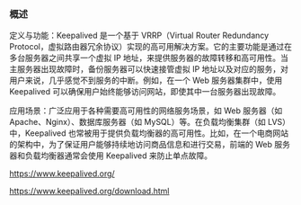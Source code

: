 ### 概述

定义与功能：Keepalived 是一个基于 VRRP（Virtual Router Redundancy Protocol，虚拟路由器冗余协议）实现的高可用解决方案。它的主要功能是通过在多台服务器之间共享一个虚拟 IP 地址，来提供服务器的故障转移和高可用性。当主服务器出现故障时，备份服务器可以快速接管虚拟 IP 地址以及对应的服务，对用户来说，几乎感觉不到服务的中断。例如，在一个 Web 服务器集群中，使用 Keepalived 可以确保用户始终能够访问网站，即使其中一台服务器出现故障。

应用场景：广泛应用于各种需要高可用性的网络服务场景，如 Web 服务器（如 Apache、Nginx）、数据库服务器（如 MySQL）等。在负载均衡集群（如 LVS）中，Keepalived 也常被用于提供负载均衡器的高可用性。比如，在一个电商网站的架构中，为了保证用户能够持续地访问商品信息和进行交易，前端的 Web 服务器和负载均衡器通常会使用 Keepalived 来防止单点故障。

https://www.keepalived.org/

https://www.keepalived.org/download.html